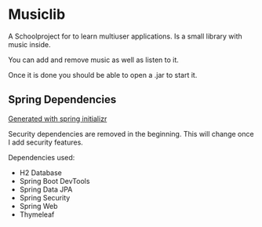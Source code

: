# Musiclib

A Schoolproject for to learn multiuser applications. Is a small library with music inside. 

You can add and remove music as well as listen to it.

Once it is done you should be able to open a .jar to start it.

## Spring Dependencies

[Generated with spring initializr](https://start.spring.io/)

Security dependencies are removed in the beginning. This will change once I add security features.

Dependencies used:
- H2 Database
- Spring Boot DevTools
- Spring Data JPA
- Spring Security
- Spring Web
- Thymeleaf